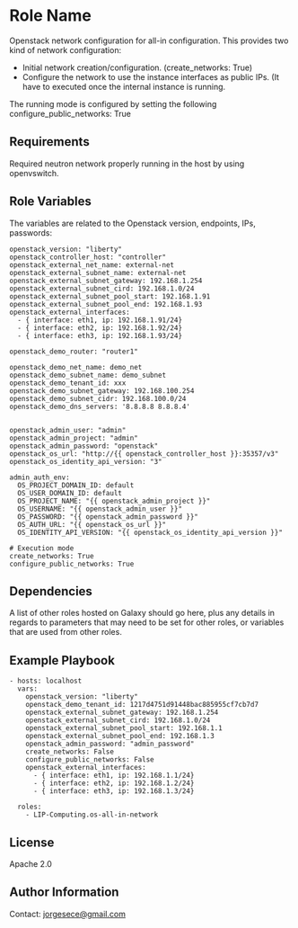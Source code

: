 Role Name
=========

Openstack network configuration for all-in configuration. This provides two kind of network configuration:
* Initial network creation/configuration. (create_networks: True)
* Configure the network to use the instance interfaces as public IPs. (It have to executed once the internal instance is running.

The running mode is configured by setting the following
configure_public_networks: True

Requirements
------------

Required neutron network properly running in the host by using openvswitch.

Role Variables
--------------

The variables are related to the Openstack version, endpoints, IPs, passwords: 

    openstack_version: "liberty"
    openstack_controller_host: "controller"
    openstack_external_net_name: external-net
    openstack_external_subnet_name: external-net
    openstack_external_subnet_gateway: 192.168.1.254
    openstack_external_subnet_cird: 192.168.1.0/24
    openstack_external_subnet_pool_start: 192.168.1.91
    openstack_external_subnet_pool_end: 192.168.1.93
    openstack_external_interfaces:
      - { interface: eth1, ip: 192.168.1.91/24}
      - { interface: eth2, ip: 192.168.1.92/24}
      - { interface: eth3, ip: 192.168.1.93/24}
    
    openstack_demo_router: "router1"
    
    openstack_demo_net_name: demo_net
    openstack_demo_subnet_name: demo_subnet
    openstack_demo_tenant_id: xxx
    openstack_demo_subnet_gateway: 192.168.100.254
    openstack_demo_subnet_cidr: 192.168.100.0/24
    openstack_demo_dns_servers: '8.8.8.8 8.8.8.4'
    
    
    openstack_admin_user: "admin"
    openstack_admin_project: "admin"
    openstack_admin_password: "openstack"
    openstack_os_url: "http://{{ openstack_controller_host }}:35357/v3"
    openstack_os_identity_api_version: "3"
    
    admin_auth_env:
      OS_PROJECT_DOMAIN_ID: default
      OS_USER_DOMAIN_ID: default
      OS_PROJECT_NAME: "{{ openstack_admin_project }}"
      OS_USERNAME: "{{ openstack_admin_user }}"
      OS_PASSWORD: "{{ openstack_admin_password }}"
      OS_AUTH_URL: "{{ openstack_os_url }}"
      OS_IDENTITY_API_VERSION: "{{ openstack_os_identity_api_version }}"
    
    # Execution mode
    create_networks: True
    configure_public_networks: True

Dependencies
------------

A list of other roles hosted on Galaxy should go here, plus any details in regards to parameters that may need to be set for other roles, or variables that are used from other roles.

Example Playbook
----------------

    - hosts: localhost
      vars:
        openstack_version: "liberty"
        openstack_demo_tenant_id: 1217d4751d91448bac885955cf7cb7d7
        openstack_external_subnet_gateway: 192.168.1.254
        openstack_external_subnet_cird: 192.168.1.0/24
        openstack_external_subnet_pool_start: 192.168.1.1
        openstack_external_subnet_pool_end: 192.168.1.3
        openstack_admin_password: "admin_password"
        create_networks: False
        configure_public_networks: False
        openstack_external_interfaces:
          - { interface: eth1, ip: 192.168.1.1/24}
          - { interface: eth2, ip: 192.168.1.2/24}
          - { interface: eth3, ip: 192.168.1.3/24}
    
      roles:
        - LIP-Computing.os-all-in-network

License
-------

Apache 2.0

Author Information
------------------

Contact: jorgesece@gmail.com
